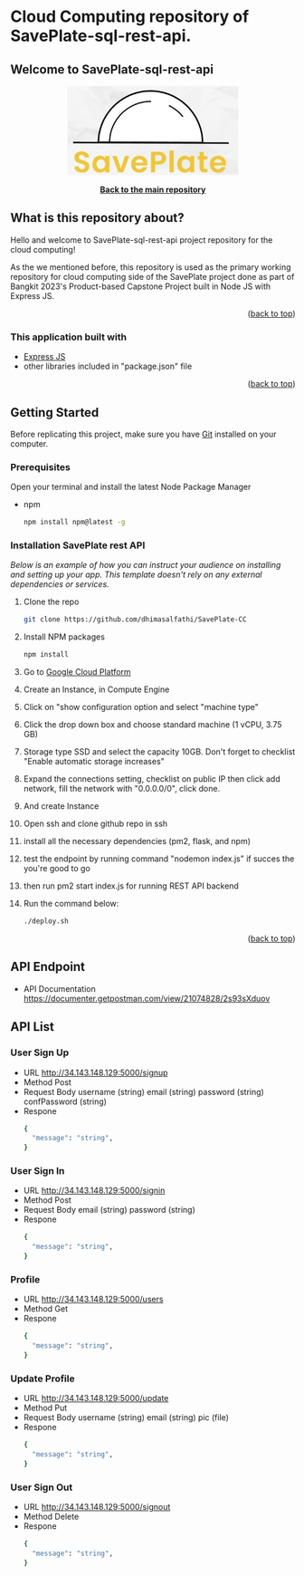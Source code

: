 # Cloud Computing repository of SavePlate-sql-rest-api.
## Welcome to SavePlate-sql-rest-api
<p align="center"> <img src="https://github.com/dhimasalfathi/SavePlate-CC/blob/master/saveplate.jpg?raw=true" /> </p>
<div align="center">
  <p align="center">
    <a href="https://github.com/aldybw/SavePlate-sql-rest-api"><strong>Back to the main repository</strong></a>
  </p>
</div>

## What is this repository about?

Hello and welcome to SavePlate-sql-rest-api project repository for the cloud computing! 

As the we mentioned before, this repository is used as the primary working repository for cloud computing side of the SavePlate project done as part of Bangkit 2023's Product-based Capstone Project built in Node JS with Express JS.

<p align="right">(<a href="#top">back to top</a>)</p>


### This application built with

* [Express JS](https://expressjs.com/)
* other libraries included in "package.json" file

<p align="right">(<a href="#top">back to top</a>)</p>

<!-- GETTING STARTED -->
## Getting Started

Before replicating this project, make sure you have [Git](https://git-scm.com/downloads) installed on your computer.

### Prerequisites

Open your terminal and install the latest Node Package Manager
* npm
  ```sh
  npm install npm@latest -g
  ```

### Installation SavePlate rest API

_Below is an example of how you can instruct your audience on installing and setting up your app. This template doesn't rely on any external dependencies or services._

1. Clone the repo
   ```sh
   git clone https://github.com/dhimasalfathi/SavePlate-CC
   ```
2. Install NPM packages
   ```sh
   npm install
   ```
3. Go to [Google Cloud Platform](https://console.cloud.google.com/)
5. Create an Instance, in Compute Engine
7. Click on "show configuration option and select "machine type"
8. Click the drop down box and choose standard machine (1 vCPU, 3.75 GB)
9. Storage type SSD and select the capacity 10GB. Don't forget to checklist "Enable automatic storage increases"
10. Expand the connections setting, checklist on public IP then click add network, fill the network with "0.0.0.0/0", click done.
11. And create Instance
12. Open ssh and clone github repo in ssh
13. install all the necessary dependencies (pm2, flask, and npm)
14. test the endpoint by running command "nodemon index.js" if succes the you're good to go
15. then run pm2 start index.js for running REST API backend

15. Run the command below:
    ```sh
    ./deploy.sh
    ```
<p align="right">(<a href="#top">back to top</a>)</p>

<!-- API Endpoint -->
## API Endpoint

* API Documentation
  https://documenter.getpostman.com/view/21074828/2s93sXduov

<!-- API List -->
## API List

### User Sign Up
* URL
  http://34.143.148.129:5000/signup
* Method
  Post
* Request Body
  username (string)
  email (string)
  password (string)
  confPassword (string)
* Respone
    ```sh
  {
      "message": "string",
  }
  ```

### User Sign In
* URL
  http://34.143.148.129:5000/signin
* Method
  Post
* Request Body
  email (string)
  password (string)
* Respone
    ```sh
  {
      "message": "string",
  }
  ```

### Profile
* URL
  http://34.143.148.129:5000/users
* Method
  Get
* Respone
    ```sh
  {
      "message": "string",
  }
  ```

### Update Profile
* URL
  http://34.143.148.129:5000/update
* Method
  Put
* Request Body
  username (string)
  email (string)
  pic (file)
* Respone
    ```sh
  {
      "message": "string",
  }
  ```

### User Sign Out
* URL
  http://34.143.148.129:5000/signout
* Method
  Delete
* Respone
    ```sh
  {
      "message": "string",
  }
  ```
